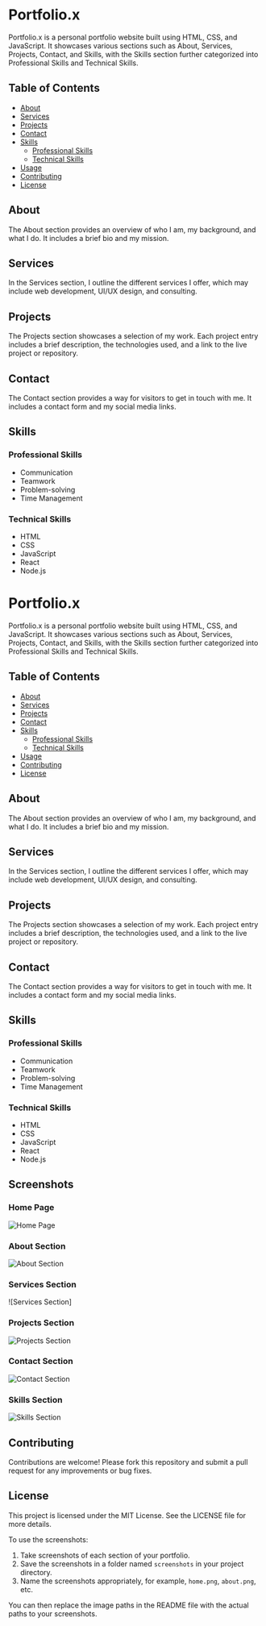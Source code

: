 # Portfolio.x

 Portfolio.x is a personal portfolio website built using HTML, CSS, and JavaScript. It showcases various sections such as About, Services, Projects, Contact, and Skills, with the Skills section 
 further categorized into Professional Skills and Technical Skills.

## Table of Contents

  - [About](#about)
  - [Services](#services)
  - [Projects](#projects)
  - [Contact](#contact)
  - [Skills](#skills)
    - [Professional Skills](#professional-skills)
    - [Technical Skills](#technical-skills)
  - [Usage](#usage)
  - [Contributing](#contributing)
  - [License](#license)

## About

 The About section provides an overview of who I am, my background, and what I do. It includes a brief bio and my mission.

## Services

 In the Services section, I outline the different services I offer, which may include web development, UI/UX design, and consulting.

## Projects

 The Projects section showcases a selection of my work. Each project entry includes a brief description, the technologies used, and a link to the live project or repository.

## Contact

 The Contact section provides a way for visitors to get in touch with me. It includes a contact form and my social media links.

## Skills

### Professional Skills

  - Communication
  - Teamwork
  - Problem-solving
  - Time Management

### Technical Skills

  - HTML
  - CSS
  - JavaScript
  - React
  - Node.js
# Portfolio.x

Portfolio.x is a personal portfolio website built using HTML, CSS, and JavaScript. It showcases various sections such as About, Services, Projects, Contact, and Skills, with the Skills section further categorized into Professional Skills and Technical Skills.

## Table of Contents

- [About](#about)
- [Services](#services)
- [Projects](#projects)
- [Contact](#contact)
- [Skills](#skills)
  - [Professional Skills](#professional-skills)
  - [Technical Skills](#technical-skills)
- [Usage](#usage)
- [Contributing](#contributing)
- [License](#license)

## About

The About section provides an overview of who I am, my background, and what I do. It includes a brief bio and my mission.

## Services

In the Services section, I outline the different services I offer, which may include web development, UI/UX design, and consulting.

## Projects

The Projects section showcases a selection of my work. Each project entry includes a brief description, the technologies used, and a link to the live project or repository.

## Contact

The Contact section provides a way for visitors to get in touch with me. It includes a contact form and my social media links.

## Skills

### Professional Skills

- Communication
- Teamwork
- Problem-solving
- Time Management

### Technical Skills

- HTML
- CSS
- JavaScript
- React
- Node.js
## Screenshots

### Home Page
![Home Page](https://github.com/vamsi-7coder7/BHARAT_INTERN_TASK2_PORTFOLIO-/assets/141996043/321b0996-3495-4be6-b1b1-d42b29a4b83f)


### About Section
![About Section](https://github.com/vamsi-7coder7/BHARAT_INTERN_TASK2_PORTFOLIO-/assets/141996043/dd127854-40fd-4f12-9b58-2da46f095cbc)

### Services Section
![Services Section]

### Projects Section
![Projects Section](https://github.com/vamsi-7coder7/BHARAT_INTERN_TASK2_PORTFOLIO-/assets/141996043/064b0d12-20af-4c55-8cb8-96692ad0226c)

### Contact Section
![Contact Section](screenshots/contact.png)

### Skills Section
![Skills Section](https://github.com/vamsi-7coder7/BHARAT_INTERN_TASK2_PORTFOLIO-/assets/141996043/be16042c-0b93-4399-8b08-d879a5775120)

## Contributing
 Contributions are welcome! Please fork this repository and submit a pull request for any improvements or bug fixes.

## License
 This project is licensed under the MIT License. See the LICENSE file for more details.

 
To use the screenshots:

1. Take screenshots of each section of your portfolio.
2. Save the screenshots in a folder named `screenshots` in your project directory.
3. Name the screenshots appropriately, for example, `home.png`, `about.png`, etc.

You can then replace the image paths in the README file with the actual paths to your screenshots.

